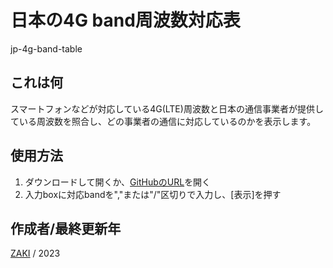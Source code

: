 # 日本の4G band周波数対応表
jp-4g-band-table

## これは何

スマートフォンなどが対応している4G(LTE)周波数と日本の通信事業者が提供している周波数を照合し、どの事業者の通信に対応しているのかを表示します。

## 使用方法

1. ダウンロードして開くか、[GitHubのURL](https://zaki-system.github.io/jp-4g-band-table/)を開く
2. 入力boxに対応bandを","または"/"区切りで入力し、[表示]を押す

## 作成者/最終更新年

[ZAKI](https://twitter.com/ZAKI6tw) / 2023